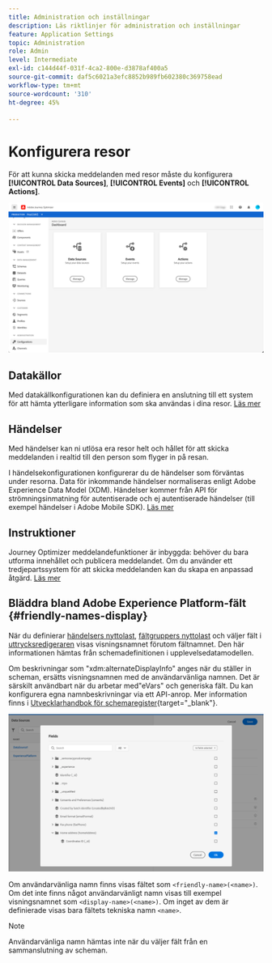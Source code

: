 ```yaml
---
title: Administration och inställningar
description: Läs riktlinjer för administration och inställningar
feature: Application Settings
topic: Administration
role: Admin
level: Intermediate
exl-id: c144d44f-031f-4ca2-800e-d3878af400a5
source-git-commit: daf5c6021a3efc8852b989fb602380c369758ead
workflow-type: tm+mt
source-wordcount: '310'
ht-degree: 45%

---
```


# Konfigurera resor

För att kunna skicka meddelanden med resor måste du konfigurera **[!UICONTROL Data Sources]**, **[!UICONTROL Events]** och **[!UICONTROL Actions]**.

![](../assets/admin-menu.png)

## Datakällor

Med datakällkonfigurationen kan du definiera en anslutning till ett system för att hämta ytterligare information som ska användas i dina resor. [Läs mer](../../using/datasource/about-data-sources.md)

## Händelser

Med händelser kan ni utlösa era resor helt och hållet för att skicka meddelanden i realtid till den person som flyger in på resan.

I händelsekonfigurationen konfigurerar du de händelser som förväntas under resorna. Data för inkommande händelser normaliseras enligt Adobe Experience Data Model (XDM). Händelser kommer från API för strömningsinmatning för autentiserade och ej autentiserade händelser (till exempel händelser i Adobe Mobile SDK). [Läs mer](../../using/event/about-events.md)

## Instruktioner

Journey Optimizer meddelandefunktioner är inbyggda: behöver du bara utforma innehållet och publicera meddelandet. Om du använder ett tredjepartssystem för att skicka meddelanden kan du skapa en anpassad åtgärd. [Läs mer](../../using/action/action.md)

## Bläddra bland Adobe Experience Platform-fält {#friendly-names-display}

När du definierar [händelsers nyttolast](../event/about-creating.md#define-the-payload-fields), [fältgruppers nyttolast](../datasource/configure-data-sources.md#define-field-groups) och väljer fält i [uttrycksredigeraren](../building-journeys/expression/expressionadvanced.md) visas visningsnamnet förutom fältnamnet. Den här informationen hämtas från schemadefinitionen i upplevelsedatamodellen.

Om beskrivningar som &quot;xdm:alternateDisplayInfo&quot; anges när du ställer in scheman, ersätts visningsnamnen med de användarvänliga namnen. Det är särskilt användbart när du arbetar med&quot;eVars&quot; och generiska fält. Du kan konfigurera egna namnbeskrivningar via ett API-anrop. Mer information finns i [Utvecklarhandbok för schemaregister](https://experienceleague.adobe.com/docs/experience-platform/xdm/api/getting-started.html){target=&quot;_blank&quot;}.

![](../assets/xdm-from-descriptors.png)

Om användarvänliga namn finns visas fältet som `<friendly-name>(<name>)`. Om det inte finns något användarvänligt namn visas till exempel visningsnamnet som `<display-name>(<name>)`. Om inget av dem är definierade visas bara fältets tekniska namn `<name>`.

>[!NOTE]
>
>Användarvänliga namn hämtas inte när du väljer fält från en sammanslutning av scheman.
